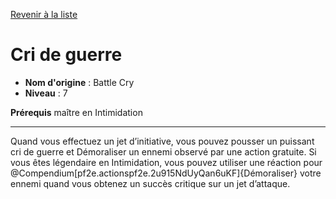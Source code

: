 [Revenir à la liste](list.md)

# Cri de guerre

 * **Nom d'origine** : Battle Cry
 * **Niveau** : 7


<p><strong>Prérequis</strong> maître en Intimidation</p>
<hr />
<p>Quand vous effectuez un jet d’initiative, vous pouvez pousser un puissant cri de guerre et Démoraliser un ennemi observé par une action gratuite. Si vous êtes légendaire en Intimidation, vous pouvez utiliser une réaction pour @Compendium[pf2e.actionspf2e.2u915NdUyQan6uKF]{Démoraliser} votre ennemi quand vous obtenez un succès critique sur un jet d’attaque.</p>